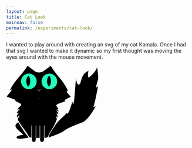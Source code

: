 ```yaml
---
layout: page
title: Cat Look
mainnav: false
permalink: /experiments/cat-look/
---
```

I wanted to play around with creating an svg of my cat Kamala. Once I had that svg I wanted to make it dynamic so my first thought was moving the eyes around with the mouse movement.

<svg
   width="66.561981mm"
   height="55.675892mm"
   viewBox="0 0 66.561981 55.675892"
   version="1.1"
   id="svg1"
   xmlns="http://www.w3.org/2000/svg"
   xmlns:svg="http://www.w3.org/2000/svg">
  <defs
     id="defs1" />
  <g
     id="layer3"
     style="display:inline"
     transform="translate(-73.690209,-69.672709)">
    <path
       id="body-head"
       style="fill:#000000;stroke:#ffffff;stroke-width:0.344877;stroke-miterlimit:3.5;stroke-dasharray:none"
       d="M 85.355485,69.671165 C 80.087863,82.584522 75.339413,86.196403 70.88158,99.765957 c -0.363664,1.106983 1.879079,-1.25538 1.515982,-0.147909 -0.514507,1.569282 -3.634752,6.608482 -4.149886,8.177312 l 7.549746,4.28414 -1.087025,0.64174 3.912931,2.98243 c 2.416779,1.84207 1.190705,2.85362 -0.404698,5.1946 -0.564139,0.82778 -0.980242,1.85405 -1.275682,2.96713 -0.127745,0.48129 1.947525,-1.03658 1.628422,-0.31399 -0.498228,1.1282 -1.890248,2.03306 -2.250759,4.86551 -0.05444,0.42769 2.382319,-1.16295 2.030776,-0.83817 -1.351806,1.24889 -1.835431,3.68849 -1.804974,4.71985 0.09221,3.12264 1.305607,-1.04369 2.140284,-1.34389 0.379598,-0.13652 -1.366299,2.97605 -1.395278,4.44179 -0.04455,2.25342 4.532326,10.89254 6.424225,15.03359 3.497907,7.65633 1.224219,8.03295 10.830325,8.03295 9.579421,0 6.263281,-0.0288 9.366231,-7.50126 2.68344,-6.4622 3.84691,-9.54092 5.22739,-15.41024 0.0841,-0.35775 0.14371,-0.95503 -0.0129,-1.2793 -0.17422,-0.3608 -0.43341,-0.88533 -0.56454,-1.8463 -0.0497,-0.3645 0.62418,0.65115 1.04739,0.91343 0.26563,0.16461 0.29617,-0.81374 0.23138,-1.24021 -0.16331,-1.0749 -0.47069,-2.2354 -0.72257,-3.09507 -0.21152,-0.72192 -0.14398,-0.74046 0.22065,-0.0744 0.1518,0.2773 0.31317,0.54377 0.46343,0.73183 0.22812,0.28552 0.63484,-0.78335 0.54667,-1.38691 -0.16883,-1.15575 -0.67301,-2.50265 -1.42946,-3.30536 -0.38856,-0.41232 1.81171,1.78487 1.7265,0.79142 -0.0565,-0.65903 -0.33785,-1.28573 -0.68113,-1.81916 -0.66042,-1.02623 -0.75203,-0.95876 0.28392,-1.03597 0.30499,-0.0227 0.45555,-0.1714 0.23364,-0.54906 -0.0256,-0.0435 -0.0514,-0.0866 -0.0775,-0.12922 -1.67979,-2.74555 -2.66683,-4.18812 0.28976,-5.79543 l 5.24571,-2.85175 -0.30058,-1.76375 4.82266,-3.79141 c -0.38801,-1.32982 -2.82644,-4.62425 -3.22484,-5.94483 -0.40426,-1.34005 1.23135,-0.70611 0.81695,-2.03726 -4.27064,-13.718417 -8.84333,-17.08173 -13.84807,-30.232379 l -5.977547,6.487222 a 5.9904461,5.9904461 144.6213 0 1 -2.024786,1.437808 4.1240842,4.1240842 0.67220072 0 1 -3.269923,-0.03836 6.7896716,6.7896716 39.233541 0 1 -2.382445,-1.945398 z"
       transform="matrix(0.89116284,0,0,0.58964883,13.05566,28.784095)" />
  </g>
  <g
     id="layer1"
     style="fill:#ffffff"
     transform="translate(-73.690209,-69.672709)">
    <path
       style="display:inline;fill:#4d4d4d;stroke:none;stroke-width:0.264583;stroke-opacity:1"
       id="nose"
       d="m 97.90406,89.701851 -3.336925,-5.779724 6.673855,-10e-7 z"
       transform="matrix(0.56249837,0,0,0.2313807,42.376635,67.842475)" />
    <circle
       style="fill:#20FFBC;stroke:none;stroke-width:0.274926;stroke-opacity:1"
       id="left-eye"
       cx="90.038147"
       cy="81.345764"
       r="5.6366863" />
    <path
       id="left-pupil"
       style="fill:#000000;stroke-width:0.234752"
       cx="100"
       cy="201"
       d="m 89.741232,77.265319 a 3.04701,4.6934277 0 0 0 -1.536827,4.062993 3.04701,4.6934277 0 0 0 1.319233,3.85586 3.04701,4.6934277 0 0 0 1.531653,-4.059578 3.04701,4.6934277 0 0 0 -1.314059,-3.859275 z" />
    <circle
       style="fill:#20FFBC;stroke:none;stroke-width:0.274926;stroke-opacity:1"
       id="right-eye"
       cx="104.82624"
       cy="81.389938"
       r="5.6366863" />
    <path
       id="right-pupil"
       style="fill:#000000;stroke-width:0.234752"
       d="m 104.6911,77.186455 a 3.04701,4.6934277 0 0 0 -1.53683,4.062992 3.04701,4.6934277 0 0 0 1.31923,3.855859 3.04701,4.6934277 0 0 0 1.53165,-4.059578 3.04701,4.6934277 0 0 0 -1.31405,-3.859273 z" />
  </g>
  <path
     id="left-back-leg"
     style="fill:#000000;stroke:#ffffff;stroke-width:0.25;stroke-dasharray:none;stroke-opacity:1"
     d="m 8.7259015,40.987501 c -5.037069,3.22458 0.01976,5.51347 3.4242175,9.1392 -2.7703835,0.31742 -4.7001225,0.77894 -4.7918365,1.95157 -0.141768,1.8127 5.8364215,0.83334 9.2265385,0.16224 -2.177218,-1.77164 -7.8589195,-11.253 -7.8589195,-11.253 z" />
  <path
     style="fill:#000000;stroke:#ffffff;stroke-width:0.25;stroke-dasharray:none;stroke-opacity:1"
     d="m 34.424181,44.504561 c -4.7482,7.0296 -3.90858,7.67899 -3.90858,7.67899 0,0 8.64175,-2.57082 11.58778,-5.01153 2.16942,-1.79731 9.12788,-4.48048 12.67029,-5.77075 4.28473,-1.56064 8.72338,-9.58728 9.70885,-11.470381 0.8577,-1.638956 -2.39333,1.585731 -1.18967,-0.744277 0.70885,-1.37217 3.35597,-15.099112 3.11859,-14.704038 -0.99661,1.658691 -2.35939,3.2156 -0.20267,-3.554478 0.75399,-2.3668104 -0.60302,-9.9779894 -0.60302,-9.9779894 0,0 -0.69174,3.925086 -5.90766,7.693855 -1.36604,0.987028 0.0978,-6.72977 -0.39489,-5.158557 -0.59593,1.900298 -3.72769,0.230665 -5.78128,8.8882024 -0.52586,2.216938 -2.39991,2.345043 -2.93039,-2.113546 -0.55113,-4.6321344 -1.14599,13.591934 -2.04132,16.990533 -0.52834,2.005522 -0.62947,-2.014965 -0.91738,-1.065331 -0.83354,2.74932 -2.27578,7.297207 -3.0173,8.183287 -1.09723,1.31113 -1.04044,-0.59693 -1.39599,0.14874 -1.25807,2.63845 -4.04717,2.95767 -8.79537,9.98727 z"
     id="tail" />
  <path
     id="left-front-leg"
     style="stroke:#ffffff;stroke-width:0.284377;stroke-linecap:butt;stroke-miterlimit:3.5"
     d="m 18.390867,38.095421 c 0,-3.95284 3.09169,-4.19322 3.09169,0 v 15.46414 c 0,2.47193 -3.09169,2.78777 -3.09169,0 z" />
  <path
     id="right-front-leg"
     style="stroke:#ffffff;stroke-width:0.284377;stroke-linecap:butt;stroke-miterlimit:3.5"
     d="m 24.313435,38.095421 c 0,-3.95284 3.091686,-4.19322 3.091686,0 v 15.46414 c 0,2.47193 -3.091686,2.78777 -3.091686,0 z" />
  <rect
     style="fill:#000000;stroke:none;stroke-width:0.280158;stroke-opacity:1"
     id="body-over-legs"
     width="18.606985"
     height="8.8135204"
     x="13.391151"
     y="34.672661"
     ry="0" />
  <rect
     style="fill:#4d4d4d;stroke:none;stroke-width:0.188982;stroke-linecap:butt;stroke-miterlimit:3.5;stroke-dasharray:none;stroke-opacity:1"
     id="mouth"
     width="1.5666614"
     height="0.15527612"
     x="22.91268"
     y="23.779776" />
</svg>

<script>
document.addEventListener('DOMContentLoaded', () => {
    const svg = document.getElementById('svg1');
    const leftPupil = document.getElementById('left-pupil');
    const rightPupil = document.getElementById('right-pupil');

    // Get the bounding box of the SVG to calculate positions relative to it
    const svgRect = svg.getBoundingClientRect();

    // Center coordinates of the eyes relative to the SVG
    const leftEyeCenter = { x: 90.038147, y: 81.345764 };
    const rightEyeCenter = { x: 104.82624, y: 81.389938 };

    // Maximum pupil movement radius
    const maxMovementRadius = 3; // Adjust this value to control pupil movement range

    // Function to update pupil positions based on mouse movement
    function updatePupilPositions(event) {
        // Calculate mouse position relative to the SVG
        const mouseX = event.clientX - svgRect.left;
        const mouseY = event.clientY - svgRect.top;

        // Calculate the distance from the mouse to the eye centers
        const leftDistance = Math.sqrt(
            Math.pow(mouseX - leftEyeCenter.x, 2) + Math.pow(mouseY - leftEyeCenter.y, 2)
        );
        const rightDistance = Math.sqrt(
            Math.pow(mouseX - rightEyeCenter.x, 2) + Math.pow(mouseY - rightEyeCenter.y, 2)
        );

        // Calculate new pupil positions
        let leftPupilX = leftEyeCenter.x + ((mouseX - leftEyeCenter.x) / leftDistance) * maxMovementRadius;
        let leftPupilY = leftEyeCenter.y + ((mouseY - leftEyeCenter.y) / leftDistance) * maxMovementRadius;

        let rightPupilX = rightEyeCenter.x + ((mouseX - rightEyeCenter.x) / rightDistance) * maxMovementRadius;
        let rightPupilY = rightEyeCenter.y + ((mouseY - rightEyeCenter.y) / rightDistance) * maxMovementRadius;

        // Ensure pupils don't move outside their respective eye circles
        if (leftDistance > maxMovementRadius) {
            leftPupilX = leftEyeCenter.x + ((mouseX - leftEyeCenter.x) / leftDistance) * maxMovementRadius;
            leftPupilY = leftEyeCenter.y + ((mouseY - leftEyeCenter.y) / leftDistance) * maxMovementRadius;
        }

        if (rightDistance > maxMovementRadius) {
            rightPupilX = rightEyeCenter.x + ((mouseX - rightEyeCenter.x) / rightDistance) * maxMovementRadius;
            rightPupilY = rightEyeCenter.y + ((mouseY - rightEyeCenter.y) / rightDistance) * maxMovementRadius;
        }

        // Update pupil positions
        leftPupil.setAttribute('transform', `translate(${leftPupilX - leftEyeCenter.x}, ${leftPupilY - leftEyeCenter.y})`);
        rightPupil.setAttribute('transform', `translate(${rightPupilX - rightEyeCenter.x}, ${rightPupilY - rightEyeCenter.y})`);
    }

    // Add mousemove event listener to the document
    document.addEventListener('mousemove', updatePupilPositions);
});
</script>